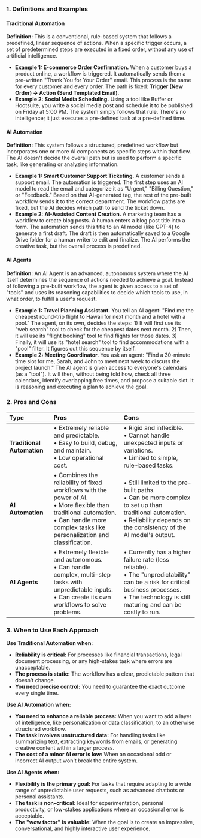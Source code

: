 ### 1. Definitions and Examples

#### Traditional Automation
**Definition:** This is a conventional, rule-based system that follows a predefined, linear sequence of actions. When a specific trigger occurs, a set of predetermined steps are executed in a fixed order, without any use of artificial intelligence.

*   **Example 1: E-commerce Order Confirmation.** When a customer buys a product online, a workflow is triggered. It automatically sends them a pre-written "Thank You for Your Order" email. This process is the same for every customer and every order. The path is fixed: **Trigger (New Order) -> Action (Send Templated Email)**.
*   **Example 2: Social Media Scheduling.** Using a tool like Buffer or Hootsuite, you write a social media post and schedule it to be published on Friday at 5:00 PM. The system simply follows that rule. There's no intelligence; it just executes a pre-defined task at a pre-defined time.

#### AI Automation
**Definition:** This system follows a structured, predefined workflow but incorporates one or more AI components as specific steps within that flow. The AI doesn't decide the overall path but is used to perform a specific task, like generating or analyzing information.

*   **Example 1: Smart Customer Support Ticketing.** A customer sends a support email. The automation is triggered. The first step uses an AI model to read the email and categorize it as "Urgent," "Billing Question," or "Feedback." Based on that AI-generated tag, the rest of the pre-built workflow sends it to the correct department. The workflow paths are fixed, but the AI decides which path to send the ticket down.
*   **Example 2: AI-Assisted Content Creation.** A marketing team has a workflow to create blog posts. A human enters a blog post title into a form. The automation sends this title to an AI model (like GPT-4) to generate a first draft. The draft is then automatically saved to a Google Drive folder for a human writer to edit and finalize. The AI performs the creative task, but the overall process is predefined.

#### AI Agents
**Definition:** An AI Agent is an advanced, autonomous system where the AI itself determines the sequence of actions needed to achieve a goal. Instead of following a pre-built workflow, the agent is given access to a set of "tools" and uses its reasoning capabilities to decide which tools to use, in what order, to fulfill a user's request.

*   **Example 1: Travel Planning Assistant.** You tell an AI agent: "Find me the cheapest round-trip flight to Hawaii for next month and a hotel with a pool." The agent, on its own, decides the steps: 1) It will first use its "web search" tool to check for the cheapest dates next month. 2) Then, it will use its "flight booking" tool to find flights for those dates. 3) Finally, it will use its "hotel search" tool to find accommodations with a "pool" filter. It figures out this sequence by itself.
*   **Example 2: Meeting Coordinator.** You ask an agent: "Find a 30-minute time slot for me, Sarah, and John to meet next week to discuss the project launch." The AI agent is given access to everyone's calendars (as a "tool"). It will then, without being told how, check all three calendars, identify overlapping free times, and propose a suitable slot. It is reasoning and executing a plan to achieve the goal.

### 2. Pros and Cons

| Type | Pros | Cons |
| :--- | :--- | :--- |
| **Traditional Automation** | • Extremely reliable and predictable.<br>• Easy to build, debug, and maintain.<br>• Low operational cost. | • Rigid and inflexible.<br>• Cannot handle unexpected inputs or variations.<br>• Limited to simple, rule-based tasks. |
| **AI Automation** | • Combines the reliability of fixed workflows with the power of AI.<br>• More flexible than traditional automation.<br>• Can handle more complex tasks like personalization and classification. | • Still limited to the pre-built paths.<br>• Can be more complex to set up than traditional automation.<br>• Reliability depends on the consistency of the AI model's output. |
| **AI Agents** | • Extremely flexible and autonomous.<br>• Can handle complex, multi-step tasks with unpredictable inputs.<br>• Can create its own workflows to solve problems. | • Currently has a higher failure rate (less reliable).<br>• The "unpredictability" can be a risk for critical business processes.<br>• The technology is still maturing and can be costly to run. |

### 3. When to Use Each Approach

**Use Traditional Automation when:**
*   **Reliability is critical:** For processes like financial transactions, legal document processing, or any high-stakes task where errors are unacceptable.
*   **The process is static:** The workflow has a clear, predictable pattern that doesn't change.
*   **You need precise control:** You need to guarantee the exact outcome every single time.

**Use AI Automation when:**
*   **You need to enhance a reliable process:** When you want to add a layer of intelligence, like personalization or data classification, to an otherwise structured workflow.
*   **The task involves unstructured data:** For handling tasks like summarizing text, extracting keywords from emails, or generating creative content within a larger process.
*   **The cost of a minor AI error is low:** When an occasional odd or incorrect AI output won't break the entire system.

**Use AI Agents when:**
*   **Flexibility is the primary goal:** For tasks that require adapting to a wide range of unpredictable user requests, such as advanced chatbots or personal assistants.
*   **The task is non-critical:** Ideal for experimentation, personal productivity, or low-stakes applications where an occasional error is acceptable.
*   **The "wow factor" is valuable:** When the goal is to create an impressive, conversational, and highly interactive user experience.